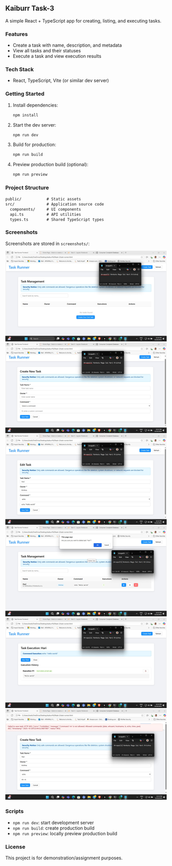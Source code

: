 ## Kaiburr Task-3

A simple React + TypeScript app for creating, listing, and executing tasks.

### Features
- Create a task with name, description, and metadata
- View all tasks and their statuses
- Execute a task and view execution results

### Tech Stack
- React, TypeScript, Vite (or similar dev server)

### Getting Started
1. Install dependencies:
   ```bash
   npm install
   ```
2. Start the dev server:
   ```bash
   npm run dev
   ```
3. Build for production:
   ```bash
   npm run build
   ```
4. Preview production build (optional):
   ```bash
   npm run preview
   ```

### Project Structure
```
public/           # Static assets
src/              # Application source code
  components/     # UI components
  api.ts          # API utilities
  types.ts        # Shared TypeScript types
```

### Screenshots
Screenshots are stored in `screenshots/`:

![Home page](screenshots/Home%20page.jpg)
![Create Task](screenshots/Create%20Task.jpg)
![Edit Task](screenshots/Edit%20Task.jpg)
![Delete](screenshots/Delete.jpg)
![Execution](screenshots/Execution.jpg)
![Malicious](screenshots/Malicious.jpg)

### Scripts
- `npm run dev`: start development server
- `npm run build`: create production build
- `npm run preview`: locally preview production build

### License
This project is for demonstration/assignment purposes.



